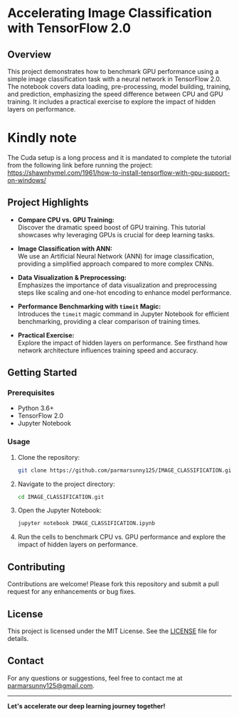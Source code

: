# **Accelerating Image Classification with TensorFlow 2.0**

## **Overview**
This project demonstrates how to benchmark GPU performance using a simple image classification task with a neural network in TensorFlow 2.0. The notebook covers data loading, pre-processing, model building, training, and prediction, emphasizing the speed difference between CPU and GPU training. It includes a practical exercise to explore the impact of hidden layers on performance.

# **Kindly note**
The Cuda setup is a long process and it is mandated to complete the tutorial from the following link before running the project:
https://shawnhymel.com/1961/how-to-install-tensorflow-with-gpu-support-on-windows/

## **Project Highlights**

- **Compare CPU vs. GPU Training:**  
  Discover the dramatic speed boost of GPU training. This tutorial showcases why leveraging GPUs is crucial for deep learning tasks.

- **Image Classification with ANN:**  
  We use an Artificial Neural Network (ANN) for image classification, providing a simplified approach compared to more complex CNNs.

- **Data Visualization & Preprocessing:**  
  Emphasizes the importance of data visualization and preprocessing steps like scaling and one-hot encoding to enhance model performance.

- **Performance Benchmarking with `timeit` Magic:**  
  Introduces the `timeit` magic command in Jupyter Notebook for efficient benchmarking, providing a clear comparison of training times.

- **Practical Exercise:**  
  Explore the impact of hidden layers on performance. See firsthand how network architecture influences training speed and accuracy.

## **Getting Started**

### **Prerequisites**

- Python 3.6+
- TensorFlow 2.0
- Jupyter Notebook

### **Usage**

1. Clone the repository:
    ```bash
    git clone https://github.com/parmarsunny125/IMAGE_CLASSIFICATION.git
    ```

2. Navigate to the project directory:
    ```bash
    cd IMAGE_CLASSIFICATION.git
    ```

3. Open the Jupyter Notebook:
    ```bash
    jupyter notebook IMAGE_CLASSIFICATION.ipynb
    ```

4. Run the cells to benchmark CPU vs. GPU performance and explore the impact of hidden layers on performance.

## **Contributing**

Contributions are welcome! Please fork this repository and submit a pull request for any enhancements or bug fixes.

## **License**

This project is licensed under the MIT License. See the [LICENSE](LICENSE) file for details.

## **Contact**

For any questions or suggestions, feel free to contact me at parmarsunny125@gmail.com.

---

**Let's accelerate our deep learning journey together!**
